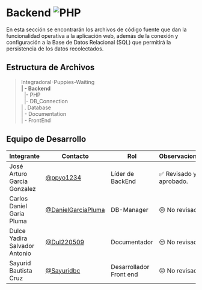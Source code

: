 # Backend  ![PHP](https://img.shields.io/badge/PHP-777BB4?)


 En esta sección se encontrarán los archivos de código fuente que dan la funcionalidad operativa a la aplicación web, además de la conexión y configuración a la Base de Datos Relacional (SQL) que permitirá la persistencia de los datos recolectados. 

## Estructura de Archivos

>IntegradoraI-Puppies-Waiting<br>
>**| - Backend** <br>
>&nbsp;&nbsp;|- PHP<br>
>&nbsp;&nbsp;|- DB_Connection<br>
>| . Database<br>
>| - Documentation<br>
>| - FrontEnd


## Equipo de Desarrollo

|Integrante|Contacto|Rol|Observaciones|
|------------|--------|---|---|
|José Arturo Garcia Gonzalez|[@ppyo1234](https://github.com/ppyo1234)|Líder de BackEnd|✅ Revisado y aprobado.|
|Carlos Daniel Garia Pluma|[@DanielGarciaPluma](https://github.com/DanielGarciaPluma)|DB-Manager|😔 No revisado.|
|Dulce Yadira Salvador Antonio|[@Dul220509](https://github.com/Dul220509)|Documentador|😔 No revisado.|
|Sayurid Bautista Cruz|[@Sayuridbc](https://github.com/sayuridbc)|Desarrollador Front end|😔 No revisado.|